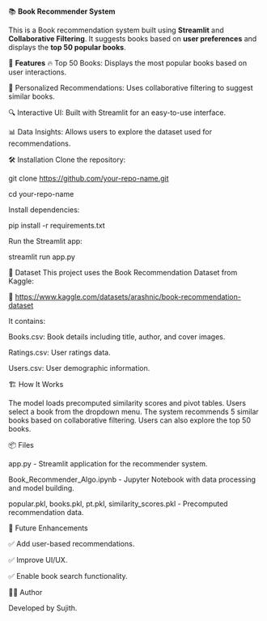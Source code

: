 📚 **Book Recommender System**




This is a Book recommendation system built using **Streamlit** and **Collaborative Filtering**. It suggests books based on **user preferences** and displays the **top 50 popular books**.




🚀 **Features**
🔥 Top 50 Books: Displays the most popular books based on user interactions.


📖 Personalized Recommendations: Uses collaborative filtering to suggest similar books.

🔍 Interactive UI: Built with Streamlit for an easy-to-use interface.

📊 Data Insights: Allows users to explore the dataset used for recommendations.

🛠️ Installation
Clone the repository:

git clone https://github.com/your-repo-name.git

cd your-repo-name

Install dependencies:

pip install -r requirements.txt

Run the Streamlit app:

streamlit run app.py


📂 Dataset
This project uses the Book Recommendation Dataset from Kaggle:

📌 https://www.kaggle.com/datasets/arashnic/book-recommendation-dataset

It contains:

Books.csv: Book details including title, author, and cover images.

Ratings.csv: User ratings data.

Users.csv: User demographic information.

🏗️ How It Works

The model loads precomputed similarity scores and pivot tables.
Users select a book from the dropdown menu.
The system recommends 5 similar books based on collaborative filtering.
Users can also explore the top 50 books.

📦 Files

app.py - Streamlit application for the recommender system.

Book_Recommender_Algo.ipynb - Jupyter Notebook with data processing and model building.

popular.pkl, books.pkl, pt.pkl, similarity_scores.pkl - Precomputed recommendation data.

📝 Future Enhancements

✅ Add user-based recommendations.

✅ Improve UI/UX.

✅ Enable book search functionality.


👨‍💻 Author

Developed by Sujith.
